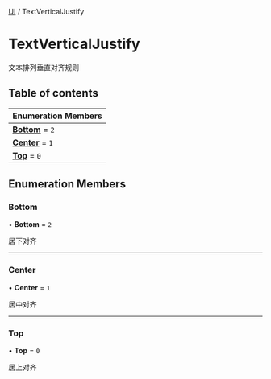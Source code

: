 [UI](../groups/Core.UI.md) / TextVerticalJustify

# TextVerticalJustify <Badge type="tip" text="Enumeration" /> <Score text="TextVerticalJustify" />

文本排列垂直对齐规则

## Table of contents

| Enumeration Members |
| :-----|
| **[Bottom](mw.TextVerticalJustify.md#bottom)** = ``2`` <br> |
| **[Center](mw.TextVerticalJustify.md#center)** = ``1`` <br> |
| **[Top](mw.TextVerticalJustify.md#top)** = ``0`` <br> |

## Enumeration Members

### Bottom <Score text="Bottom" /> 

• **Bottom** = ``2``

居下对齐

___

### Center <Score text="Center" /> 

• **Center** = ``1``

居中对齐

___

### Top <Score text="Top" /> 

• **Top** = ``0``

居上对齐
